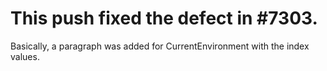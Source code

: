 # This push fixed the defect in #7303.
Basically, a paragraph was added for CurrentEnvironment with the index values.
